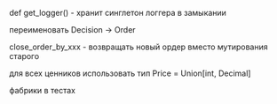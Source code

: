 
def get_logger() - хранит синглетон логгера в замыкании


переименовать Decision -> Order

close_order_by_xxx - возвращать новый ордер вместо мутирования старого

для всех ценников использовать тип Price = Union[int, Decimal]

фабрики в тестах
